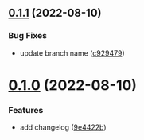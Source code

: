 ## [0.1.1](https://github.com/atkalinin/greetings-ci/compare/v0.1.0...v0.1.1) (2022-08-10)


### Bug Fixes

* update branch name ([c929479](https://github.com/atkalinin/greetings-ci/commit/c9294795a26f0c371f99383824ed2823645cf070))



# [0.1.0](https://github.com/atkalinin/greetings-ci/compare/9e4422be2a0b42b6307b7e11290551dfc60a8b0f...v0.1.0) (2022-08-10)


### Features

* add changelog ([9e4422b](https://github.com/atkalinin/greetings-ci/commit/9e4422be2a0b42b6307b7e11290551dfc60a8b0f))



